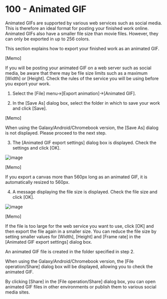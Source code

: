 # 100 - Animated GIF

Animated GIFs are supported by various web services such as social media. This is therefore an ideal format for posting your finished work online. Animated GIFs also have a smaller file size than movie files. However, they can only be exported in up to 256 colors.

This section explains how to export your finished work as an animated GIF.

[Memo]

If you will be posting your animated GIF on a web server such as social media, be aware that there may be file size limits such as a maximum [Width] or [Height]. Check the rules of the service you will be using before you export your work.

1. Select the [File] menu→[Export animation]→[Animated GIF].

2. In the [Save As] dialog box, select the folder in which to save your work and click [Save].

[Memo]

When using the Galaxy/Android/Chromebook version, the [Save As] dialog is not displayed. Please proceed to the next step.

3. The [Animated GIF export settings] dialog box is displayed. Check the settings and click [OK].

![image](https://github.com/vanHeemstraSystems/clip-studio-paint/assets/1499433/faf725e8-b94c-4f64-affa-22a8d7a2b592)

[Memo]

If you export a canvas more than 560px long as an animated GIF, it is automatically resized to 560px.

4. A message displaying the file size is displayed. Check the file size and click [OK].

![image](https://github.com/vanHeemstraSystems/clip-studio-paint/assets/1499433/f71c5e51-cc74-43d5-baf7-f5b12cee36b2)

[Memo]

If the file is too large for the web service you want to use, click [OK] and then export the file again in a smaller size. You can reduce the file size by setting smaller values for [Width], [Height] and [Frame rate] in the [Animated GIF export settings] dialog box.

An animated GIF file is created in the folder specified in step 2.

When using the Galaxy/Android/Chromebook version, the [File operation/Share] dialog box will be displayed, allowing you to check the animated GIF.

By clicking [Share] in the [File operation/Share] dialog box, you can open animated GIF files in other environments or publish them to various social media sites.
